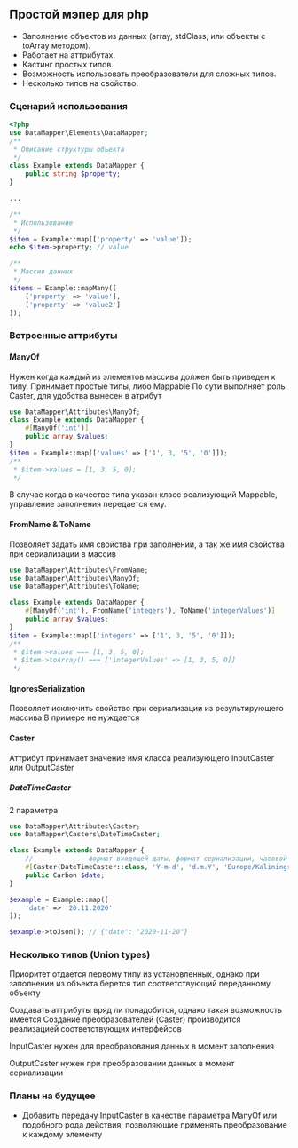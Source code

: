 ## Простой мэпер для php ##

* Заполнение объектов из данных (array, stdClass, или объекты с toArray методом).
* Работает на аттрибутах.
* Кастинг простых типов.
* Возможность использовать преобразователи для сложных типов.
* Несколько типов на свойство.

### Сценарий использования ###

```php
<?php
use DataMapper\Elements\DataMapper;
/**
 * Описание структуры объекта
 */
class Example extends DataMapper {
    public string $property;
}

...

/**
 * Использование
 */
$item = Example::map(['property' => 'value']);
echo $item->property; // value

/**
 * Массив данных
 */
$items = Example::mapMany([
    ['property' => 'value'],
    ['property' => 'value2']
]);

```
### Встроенные аттрибуты ###
#### ManyOf ####
Нужен когда каждый из элементов массива должен быть приведен к типу.
Принимает простые типы, либо Mappable
По сути выполняет роль Caster, для удобства вынесен в атрибут

```php
use DataMapper\Attributes\ManyOf;
class Example extends DataMapper {
    #[ManyOf('int')]
    public array $values;
}
$item = Example::map(['values' => ['1', 3, '5', '0']]);
/**
 * $item->values = [1, 3, 5, 0];
 */
```
В случае когда в качестве типа указан класс реализующий Mappable, 
управление заполнения передается ему.

#### FromName & ToName ####
Позволяет задать имя свойства при заполнении, а так же имя свойства при сериализации в массив

```php
use DataMapper\Attributes\FromName;
use DataMapper\Attributes\ManyOf;
use DataMapper\Attributes\ToName;

class Example extends DataMapper {
    #[ManyOf('int'), FromName('integers'), ToName('integerValues')]
    public array $values;
}
$item = Example::map(['integers' => ['1', 3, '5', '0']]);
/**
 * $item->values === [1, 3, 5, 0];
 * $item->toArray() === ['integerValues' => [1, 3, 5, 0]]
 */
```
#### IgnoresSerialization ####
Позволяет исключить свойство при сериализации из результирующего массива
В примере не нуждается

#### Caster ####
Аттрибут принимает значение имя класса реализующего InputCaster или 
OutputCaster
##### DateTimeCaster #####

2 параметра 
```php
use DataMapper\Attributes\Caster;
use DataMapper\Casters\DateTimeCaster;

class Example extends DataMapper {
    //              формат входящей даты, формат сериализации, часовой пояс
    #[Caster(DateTimeCaster::class, 'Y-m-d', 'd.m.Y', 'Europe/Kaliningrad')]
    public Carbon $date;
}

$example = Example::map([
    'date' => '20.11.2020'
]);

$example->toJson(); // {"date": "2020-11-20"}

```
### Несколько типов (Union types) ###
Приоритет отдается первому типу из установленных, 
однако при заполнении из объекта берется 
тип соответствующий переданному объекту

Создавать аттрибуты вряд ли понадобится, однако такая возможность имеется
Создание преобразователей (Caster) производится реализацией соответствующих 
интерфейсов


InputCaster нужен для преобразования данных в момент заполнения


OutputCaster нужен при преобразовании данных в момент сериализации


### Планы на будущее ###
* Добавить передачу InputCaster в качестве параметра ManyOf 
или подобного рода действия, позволяющие применять преобразование
к каждому элементу